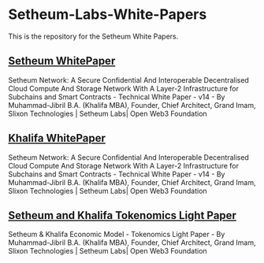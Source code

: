 # Setheum-Labs-White-Papers

This is the repository for the Setheum White Papers.

## [Setheum WhitePaper](https://github.com/Setheum-Labs/Setheum-Labs-White-Papers/blob/main/Setheum%20-%20Powering%20Scalable%20Web3%20Solutions.%20White%20Paper%20v14%20-%20Muhammad-jibril-BA%20(1).pdf)
Setheum Network: A Secure Confidential And Interoperable Decentralised Cloud Compute And Storage Network With A Layer-2 Infrastructure for Subchains and Smart Contracts - Technical White Paper - v14 - By Muhammad-Jibril B.A. (Khalifa MBA), Founder, Chief Architect, Grand Imam, Slixon Technologies | Setheum Labs| Open Web3 Foundation

## [Khalifa WhitePaper](_)
Setheum Network: A Secure Confidential And Interoperable Decentralised Cloud Compute And Storage Network With A Layer-2 Infrastructure for Subchains and Smart Contracts - Technical White Paper - v14 - By Muhammad-Jibril B.A. (Khalifa MBA), Founder, Chief Architect, Grand Imam, Slixon Technologies | Setheum Labs| Open Web3 Foundation

## [Setheum and Khalifa Tokenomics Light Paper](_)
Setheum & Khalifa Economic Model - Tokenomics Light Paper - By Muhammad-Jibril B.A. (Khalifa MBA), Founder, Chief Architect, Grand Imam, Slixon Technologies | Setheum Labs| Open Web3 Foundation

